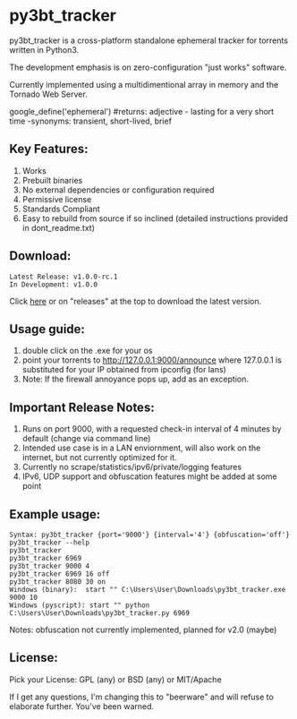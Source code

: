 # py3bt_tracker

py3bt_tracker is a cross-platform standalone ephemeral tracker for torrents written in Python3.

The development emphasis is on zero-configuration "just works" software.

Currently implemented using a multidimentional array in memory and the Tornado Web Server.

google_define('ephemeral') #returns: adjective - lasting for a very short time -synonyms: transient, short-lived, brief

## Key Features:

1. Works
2. Prebuilt binaries
3. No external dependencies or configuration required
4. Permissive license
5. Standards Compliant
6. Easy to rebuild from source if so inclined (detailed instructions provided in dont_readme.txt)

## Download:

```
Latest Release: v1.0.0-rc.1
In Development: v1.0.0
```
Click [here](https://github.com/gdiaz384/py3bt_tracker/releases) or on "releases" at the top to download the latest version.

## Usage guide:

1. double click on the .exe for your os
2. point your torrents to http://127.0.0.1:9000/announce where 127.0.0.1 is substituted for your IP obtained from ipconfig (for lans)
3. Note: If the firewall annoyance pops up, add as an exception.

## Important Release Notes:

1. Runs on port 9000, with a requested check-in interval of 4 minutes by default (change via command line)
2. Intended use case is in a LAN enviornment, will also work on the internet, but not currently optimized for it.
3. Currently no scrape/statistics/ipv6/private/logging features
4. IPv6, UDP support and obfuscation features might be added at some point


## Example usage:
```
Syntax: py3bt_tracker {port='9000'} {interval='4'} {obfuscation='off'}
py3bt_tracker --help
py3bt_tracker
py3bt_tracker 6969
py3bt_tracker 9000 4
py3bt_tracker 6969 16 off
py3bt_tracker 8080 30 on
Windows (binary):  start "" C:\Users\User\Downloads\py3bt_tracker.exe 9000 10
Windows (pyscript): start "" python C:\Users\User\Downloads\py3bt_tracker.py 6969
```

Notes: obfuscation not currently implemented, planned for v2.0 (maybe)

## License:
Pick your License: GPL (any) or BSD (any) or MIT/Apache

If I get any questions, I'm changing this to "beerware" and will refuse to elaborate further. You've been warned.
